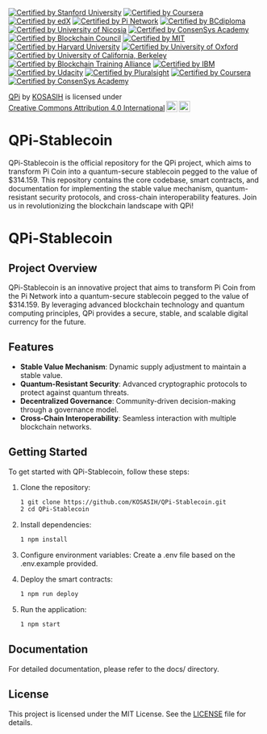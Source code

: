 [![Certified by Stanford University](https://img.shields.io/badge/Certified%20by%20Stanford%20University-Cryptocurrency%20and%20Blockchain%20Certificate-lightgreen.svg)](https://online.stanford.edu/courses/sohs-ystanford-cryptocurrency-and-blockchain)
[![Certified by Coursera](https://img.shields.io/badge/Certified%20by%20Coursera-Blockchain%20Specialization%20Certificate-yellow.svg)](https://www.coursera.org/specializations/blockchain)
[![Certified by edX](https://img.shields.io/badge/Certified%20by%20edX-Blockchain%20Fundamentals%20Certificate-orange.svg)](https://www.edx.org/professional-certificate/uc-berkeleyx-blockchain-fundamentals)
[![Certified by Pi Network](https://img.shields.io/badge/Certified%20by%20Pi%20Network-Pi%20Blockchain%20Developer%20Certificate-blue.svg)](https://minepi.com/)
[![Certified by BCdiploma](https://img.shields.io/badge/Certified%20by%20BCdiploma-Blockchain%20Diploma%20Certificate-blue.svg)](https://bcdiploma.com/)
[![Certified by University of Nicosia](https://img.shields.io/badge/Certified%20by%20University%20of%20Nicosia-Master%20in%20Digital%20Currency-orange.svg)](https://www.unic.ac.cy/)
[![Certified by ConsenSys Academy](https://img.shields.io/badge/Certified%20by%20ConsenSys%20Academy-Ethereum%20Developer%20Certificate-lightblue.svg)](https://consensys.net/academy/)
[![Certified by Blockchain Council](https://img.shields.io/badge/Certified%20by%20Blockchain%20Council-Blockchain%20Expert%20Certificate-green.svg)](https://www.blockchain-council.org/)
[![Certified by MIT](https://img.shields.io/badge/Certified%20by%20MIT-Blockchain%20Technologies%20Certificate-red.svg)](https://executive.mit.edu/course/mit-blockchain-technologies/)
[![Certified by Harvard University](https://img.shields.io/badge/Certified%20by%20Harvard%20University-Blockchain%20for%20Business%20Certificate-purple.svg)](https://online-learning.harvard.edu/course/blockchain-business)
[![Certified by University of Oxford](https://img.shields.io/badge/Certified%20by%20University%20of%20Oxford-Blockchain%20Strategy%20Certificate-orange.svg)](https://www.sbs.ox.ac.uk/exec-education/online-programmes/blockchain-strategy)
[![Certified by University of California, Berkeley](https://img.shields.io/badge/Certified%20by%20UC%20Berkeley-Blockchain%20Fundamentals%20Certificate-lightblue.svg)](https://extension.berkeley.edu/public/category/courseCategoryCertificateProfile.do?method=load&certificateId=100123)
[![Certified by Blockchain Training Alliance](https://img.shields.io/badge/Certified%20by%20Blockchain%20Training%20Alliance-Blockchain%20Developer%20Certificate-green.svg)](https://www.blockchaintrainingalliance.com/)
[![Certified by IBM](https://img.shields.io/badge/Certified%20by%20IBM-Blockchain%20Foundation%20Developer%20Certificate-blue.svg)](https://www.ibm.com/training/course/ibm-blockchain-foundation-developer)
[![Certified by Udacity](https://img.shields.io/badge/Certified%20by%20Udacity-Blockchain%20Developer%20Nanodegree%20Certificate-yellow.svg)](https://www.udacity.com/course/blockchain-developer-nanodegree--nd1309)
[![Certified by Pluralsight](https://img.shields.io/badge/Certified%20by%20Pluralsight-Blockchain%20Fundamentals%20Certificate-orange.svg)](https://www.pluralsight.com/courses/blockchain-fundamentals)
[![Certified by Coursera](https://img.shields.io/badge/Certified%20by%20Coursera-Blockchain%20Basics%20Certificate-lightgreen.svg)](https://www.coursera.org/learn/blockchain-basics)
[![Certified by ConsenSys Academy](https://img.shields.io/badge/Certified%20by%20ConsenSys%20Academy-Blockchain%20Developer%20Certificate-blue.svg)](https://consensys.net/academy/bootcamp/)

<p xmlns:cc="http://creativecommons.org/ns#" xmlns:dct="http://purl.org/dc/terms/"><a property="dct:title" rel="cc:attributionURL" href="https://github.com/KOSASIH/QPi-Stablecoin">QPi</a> by <a rel="cc:attributionURL dct:creator" property="cc:attributionName" href="https://www.linkedin.com/in/kosasih-81b46b5a">KOSASIH</a> is licensed under <a href="https://creativecommons.org/licenses/by/4.0/?ref=chooser-v1" target="_blank" rel="license noopener noreferrer" style="display:inline-block;">Creative Commons Attribution 4.0 International<img style="height:22px!important;margin-left:3px;vertical-align:text-bottom;" src="https://mirrors.creativecommons.org/presskit/icons/cc.svg?ref=chooser-v1" alt=""><img style="height:22px!important;margin-left:3px;vertical-align:text-bottom;" src="https://mirrors.creativecommons.org/presskit/icons/by.svg?ref=chooser-v1" alt=""></a></p>

# QPi-Stablecoin
QPi-Stablecoin is the official repository for the QPi project, which aims to transform Pi Coin into a quantum-secure stablecoin pegged to the value of $314.159. This repository contains the core codebase, smart contracts, and documentation for implementing the stable value mechanism, quantum-resistant security protocols, and cross-chain interoperability features. Join us in revolutionizing the blockchain landscape with QPi!

# QPi-Stablecoin

## Project Overview
QPi-Stablecoin is an innovative project that aims to transform Pi Coin from the Pi Network into a quantum-secure stablecoin pegged to the value of $314.159. By leveraging advanced blockchain technology and quantum computing principles, QPi provides a secure, stable, and scalable digital currency for the future.

## Features
- **Stable Value Mechanism**: Dynamic supply adjustment to maintain a stable value.
- **Quantum-Resistant Security**: Advanced cryptographic protocols to protect against quantum threats.
- **Decentralized Governance**: Community-driven decision-making through a governance model.
- **Cross-Chain Interoperability**: Seamless interaction with multiple blockchain networks.

## Getting Started
To get started with QPi-Stablecoin, follow these steps:

1. Clone the repository:
   ```bash
   1 git clone https://github.com/KOSASIH/QPi-Stablecoin.git
   2 cd QPi-Stablecoin
   ```

2. Install dependencies:
   ```bash
   1 npm install
   ```
   
3. Configure environment variables: Create a .env file based on the .env.example provided.

4. Deploy the smart contracts:
   ```bash
   1 npm run deploy
   ```
   
5. Run the application:
   ```bash
   1 npm start
   ```
   
## Documentation
For detailed documentation, please refer to the docs/ directory.

## License
This project is licensed under the MIT License. See the [LICENSE](LICENSE) file for details.
